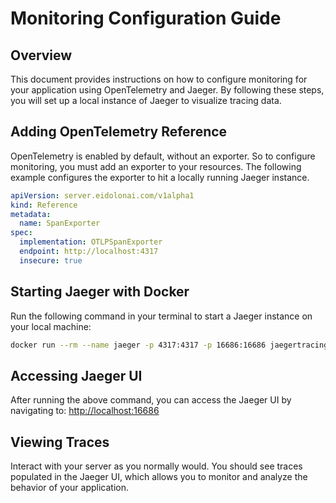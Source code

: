 # Monitoring Configuration Guide

## Overview

This document provides instructions on how to configure monitoring for your application using OpenTelemetry and Jaeger. By following these steps, you will set up a local instance of Jaeger to visualize tracing data.

## Adding OpenTelemetry Reference

OpenTelemetry is enabled by default, without an exporter. So to configure monitoring, you must add an exporter to your resources. 
The following example configures the exporter to hit a locally running Jaeger instance.

```yaml
apiVersion: server.eidolonai.com/v1alpha1
kind: Reference
metadata:
  name: SpanExporter
spec:
  implementation: OTLPSpanExporter
  endpoint: http://localhost:4317
  insecure: true
```

## Starting Jaeger with Docker

Run the following command in your terminal to start a Jaeger instance on your local machine:

```bash
docker run --rm --name jaeger -p 4317:4317 -p 16686:16686 jaegertracing/all-in-one:1.55
```

## Accessing Jaeger UI

After running the above command, you can access the Jaeger UI by navigating to: [http://localhost:16686](http://localhost:16686/search)

## Viewing Traces

Interact with your server as you normally would. You should see traces populated in the Jaeger UI, which allows you to monitor and analyze the behavior of your application.